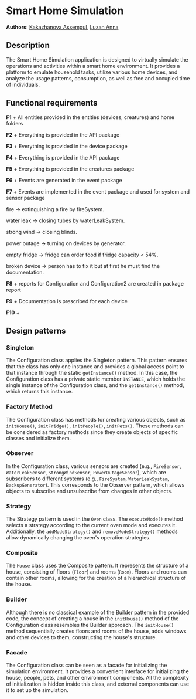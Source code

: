 # Smart Home Simulation
**Authors**: [Kakazhanova Assemgul](@Asemika), [Luzan Anna](@luzananna)
## Description
The Smart Home Simulation application is designed to virtually simulate the operations and activities within a smart home environment. It provides a platform to emulate household tasks, utilize various home devices, and analyze the usage patterns, consumption, as well as free and occupied time of individuals.


## Functional requirements
**F1** + All entities provided in the entities (devices, creatures) and home folders

**F2** + Everything is provided in the API package

**F3** + Everything is provided in the device package

**F4** + Everything is provided in the API package

**F5** + Everything is provided in the creatures package

**F6** + Events are generated in the event package

**F7** + Events are implemented in the event package and used for system and sensor package

fire -> extinguishing a fire by fireSystem.

water leak -> closing tubes by waterLeakSystem.

strong wind -> closing blinds.

power outage -> turning on devices by generator.

empty fridge -> fridge can order food if fridge capacity < 54%.

broken device -> person has to fix it but at first he must find the documentation.

**F8** + reports for Configuration and Configuration2 are created in package report

**F9** + Documentation is prescribed for each device

**F10** +

## Design patterns
### Singleton
The Configuration class applies the Singleton pattern. This pattern ensures that the class has only one instance and provides a global access point to that instance through the static `getInstance()` method. In this case, the Configuration class has a private static member `INSTANCE`, which holds the single instance of the Configuration class, and the `getInstance()` method, which returns this instance.

### Factory Method
The Configuration class has methods for creating various objects, such as `initHouse()`, `initFridge()`, `initPeople()`, `initPets()`. These methods can be considered as factory methods since they create objects of specific classes and initialize them.

### Observer
In the Configuration class, various sensors are created (e.g., `FireSensor`, `WaterLeakSensor`, `StrongWindSensor`, `PowerOutageSensor`), which are subscribers to different systems (e.g., `FireSystem`, `WaterLeakSystem`, `BackupGenerator`). This corresponds to the Observer pattern, which allows objects to subscribe and unsubscribe from changes in other objects.

### Strategy
The Strategy pattern is used in the `Oven` class. The `executeMode()` method selects a strategy according to the current oven mode and executes it. Additionally, the `addModeStrategy()` and `removeModeStrategy()` methods allow dynamically changing the oven's operation strategies.

### Composite
The `House` class uses the Composite pattern. It represents the structure of a house, consisting of floors (`Floor`) and rooms (`Room`). Floors and rooms can contain other rooms, allowing for the creation of a hierarchical structure of the house.

### Builder
Although there is no classical example of the Builder pattern in the provided code, the concept of creating a house in the `initHouse()` method of the Configuration class resembles the Builder approach. The `initHouse()` method sequentially creates floors and rooms of the house, adds windows and other devices to them, constructing the house's structure.

### Facade
The Configuration class can be seen as a facade for initializing the simulation environment. It provides a convenient interface for initializing the house, people, pets, and other environment components. All the complexity of initialization is hidden inside this class, and external components can use it to set up the simulation.
